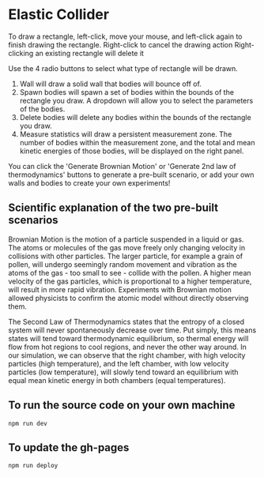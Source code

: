 # Elastic Collider

To draw a rectangle, left-click, move your mouse, and left-click again to finish drawing the rectangle.
Right-click to cancel the drawing action
Right-clicking an existing rectangle will delete it

Use the 4 radio buttons to select what type of rectangle will be drawn.
1. Wall will draw a solid wall that bodies will bounce off of.
2. Spawn bodies will spawn a set of bodies within the bounds of the rectangle you draw. A dropdown will allow you to select the parameters of the bodies.
3. Delete bodies will delete any bodies within the bounds of the rectangle you draw.
4. Measure statistics will draw a persistent measurement zone. The number of bodies within the measurement zone, and the total and mean kinetic energies of those bodies, will be displayed on the right panel.

You can click the 'Generate Brownian Motion' or 'Generate 2nd law of thermodynamics' buttons to generate a pre-built scenario, or add your own walls and bodies to create your own experiments!

## Scientific explanation of the two pre-built scenarios

Brownian Motion is the motion of a particle suspended in a liquid or gas. The atoms or molecules of the gas move freely only changing velocity in collisions with other particles. The larger particle, for example a grain of pollen, will undergo seemingly random movement and vibration as the atoms of the gas - too small to see - collide with the pollen. A higher mean velocity of the gas particles, which is proportional to a higher temperature, will result in more rapid vibration. Experiments with Brownian motion allowed physicists to confirm the atomic model without directly observing them.

The Second Law of Thermodynamics states that the entropy of a closed system will never spontaneously decrease over time. Put simply, this means states will tend toward thermodynamic equilibrium, so thermal energy will flow from hot regions to cool regions, and never the other way around. In our simulation, we can observe that the right chamber, with high velocity particles (high temperature), and the left chamber, with low velocity particles (low temperature), will slowly tend toward an equilibrium with equal mean kinetic energy in both chambers (equal temperatures).

## To run the source code on your own machine

`npm run dev`

## To update the gh-pages

`npm run deploy`
